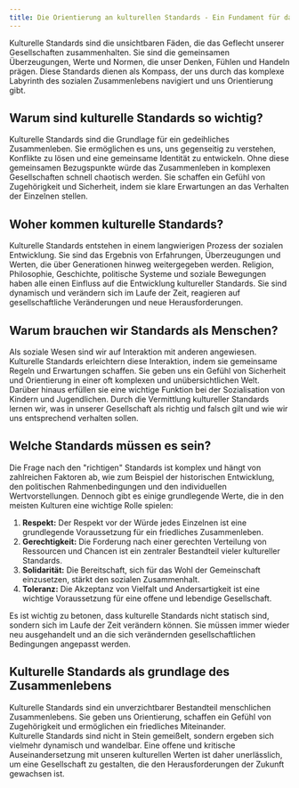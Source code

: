 ```yaml
---
title: Die Orientierung an kulturellen Standards - Ein Fundament für das Zusammenleben  
---
```

Kulturelle Standards sind die unsichtbaren Fäden, die das Geflecht unserer Gesellschaften zusammenhalten. Sie sind die gemeinsamen Überzeugungen, Werte und Normen, die unser Denken, Fühlen und Handeln prägen. Diese Standards dienen als Kompass, der uns durch das komplexe Labyrinth des sozialen Zusammenlebens navigiert und uns Orientierung gibt.

## Warum sind kulturelle Standards so wichtig?

Kulturelle Standards sind die Grundlage für ein gedeihliches Zusammenleben. Sie ermöglichen es uns, uns gegenseitig zu verstehen, Konflikte zu lösen und eine gemeinsame Identität zu entwickeln. Ohne diese gemeinsamen Bezugspunkte würde das Zusammenleben in komplexen Gesellschaften schnell chaotisch werden. Sie schaffen ein Gefühl von Zugehörigkeit und Sicherheit, indem sie klare Erwartungen an das Verhalten der Einzelnen stellen.

## Woher kommen kulturelle Standards?

Kulturelle Standards entstehen in einem langwierigen Prozess der sozialen Entwicklung. Sie sind das Ergebnis von Erfahrungen, Überzeugungen und Werten, die über Generationen hinweg weitergegeben werden. Religion, Philosophie, Geschichte, politische Systeme und soziale Bewegungen haben alle einen Einfluss auf die Entwicklung kultureller Standards. Sie sind dynamisch und verändern sich im Laufe der Zeit, reagieren auf gesellschaftliche Veränderungen und neue Herausforderungen.

## Warum brauchen wir Standards als Menschen?

Als soziale Wesen sind wir auf Interaktion mit anderen angewiesen. Kulturelle Standards erleichtern diese Interaktion, indem sie gemeinsame Regeln und Erwartungen schaffen. Sie geben uns ein Gefühl von Sicherheit und Orientierung in einer oft komplexen und unübersichtlichen Welt. Darüber hinaus erfüllen sie eine wichtige Funktion bei der Sozialisation von Kindern und Jugendlichen. Durch die Vermittlung kultureller Standards lernen wir, was in unserer Gesellschaft als richtig und falsch gilt und wie wir uns entsprechend verhalten sollen.

## Welche Standards müssen es sein?

Die Frage nach den "richtigen" Standards ist komplex und hängt von zahlreichen Faktoren ab, wie zum Beispiel der historischen Entwicklung, den politischen Rahmenbedingungen und den individuellen Wertvorstellungen. Dennoch gibt es einige grundlegende Werte, die in den meisten Kulturen eine wichtige Rolle spielen:

1. **Respekt:** Der Respekt vor der Würde jedes Einzelnen ist eine grundlegende Voraussetzung für ein friedliches Zusammenleben.  
2. **Gerechtigkeit:** Die Forderung nach einer gerechten Verteilung von Ressourcen und Chancen ist ein zentraler Bestandteil vieler kultureller Standards.  
3. **Solidarität:** Die Bereitschaft, sich für das Wohl der Gemeinschaft einzusetzen, stärkt den sozialen Zusammenhalt.  
4. **Toleranz:** Die Akzeptanz von Vielfalt und Andersartigkeit ist eine wichtige Voraussetzung für eine offene und lebendige Gesellschaft.

Es ist wichtig zu betonen, dass kulturelle Standards nicht statisch sind, sondern sich im Laufe der Zeit verändern können. Sie müssen immer wieder neu ausgehandelt und an die sich verändernden gesellschaftlichen Bedingungen angepasst werden.

## Kulturelle Standards als grundlage des Zusammenlebens

Kulturelle Standards sind ein unverzichtbarer Bestandteil menschlichen Zusammenlebens. Sie geben uns Orientierung, schaffen ein Gefühl von Zugehörigkeit und ermöglichen ein friedliches Miteinander.   
Kulturelle Standards sind nicht in Stein gemeißelt, sondern ergeben sich vielmehr dynamisch und wandelbar. Eine offene und kritische Auseinandersetzung mit unseren kulturellen Werten ist daher unerlässlich, um eine Gesellschaft zu gestalten, die den Herausforderungen der Zukunft gewachsen ist.  


